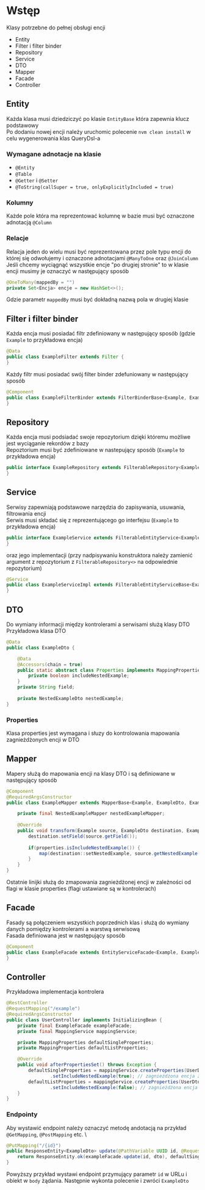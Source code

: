 # Wstęp
Klasy potrzebne do pełnej obsługi encji
* Entity
* Filter i filter binder
* Repository
* Service
* DTO
* Mapper
* Facade
* Controller
## Entity
Każda klasa musi dziedziczyć po klasie `EntityBase` która zapewnia klucz podstawowy \
Po dodaniu nowej encji należy uruchomic polecenie `nvm clean install` w celu wygenerowania klas QueryDsl-a
### Wymagane adnotacje na klasie
* `@Entity`
* `@Table`
* `@Getter` i `@Setter`
* `@ToString(callSuper = true, onlyExplicitlyIncluded = true)`
### Kolumny
Każde pole która ma reprezentować kolumnę w bazie musi być oznaczone adnotacją `@Column`
### Relacje
Relacja jeden do wielu musi być reprezentowana przez pole typu encji do której się odwołujemy i oznaczone adnotacjami `@ManyToOne` oraz `@JoinColumn` \
Jeśli chcemy wyciągnąć wszystkie encje "po drugiej stronie" to w klasie encji musimy je oznaczyć w następujący sposób
```java
@OneToMany(mappedBy = "")
private Set<Encja> encje = new HashSet<>();
```
Gdzie parametr `mappedBy` musi być dokładną nazwą pola w drugiej klasie
## Filter i filter binder
Każda encja musi posiadać filtr zdefiniowany w następujący sposób (gdzie `Example` to przykładowa encja)

```java
@Data
public class ExampleFilter extends Filter {
}
```
Każdy filtr musi posiadać swój filter binder zdefuniowany w następujący sposób 
```java
@Component
public class ExampleFilterBinder extends FilterBinderBase<Example, ExampleFilter, QExample> {
}
```
## Repository
Każda encja musi podsiadać swoje repozytorium dzięki któremu możliwe jest wyciąganie rekordów z bazy \
Repoztorium musi być zdefiniowane w nastepujący sposób (`Example` to przykładowa encja)
```java
public interface ExampleRepository extends FilterableRepository<Example, ExampleFilter> {
}
```
## Service
Serwisy zapewniają podstawowe narzędzia do zapisywania, usuwania, filtrowania encji \
Serwis musi składać się z reprezentującego go interfejsu (`Example` to przykładowa encja)
```java
public interface ExampleService extends FilterableEntityService<Example, ExampleFilter> {
}
```
oraz jego implementacji (przy nadpisywaniu konstruktora należy zamienić argument z repozytorium z `FilterableRepository<>` na odpowiednie repozytorium)
```java
@Service
public class ExampleServiceImpl extends FilterableEntityServiceBase<Example, ExampleFilter> implements ExampleService {
}
```
## DTO
Do wymiany informacji między kontrolerami a serwisami służą klasy DTO \
Przykładowa klasa DTO

```java
@Data
public class ExampleDto {

    @Data
    @Accessors(chain = true)
    public static abstract class Properties implements MappingProperties {
        private boolean includeNestedExample;
    } 
    private String field;
    
    private NestedExampleDto nestedExample;
}
```
### Properties
Klasa properties jest wymagana i słuzy do kontrolowania mapowania zagnieżdżonych encji w DTO 

## Mapper
Mapery służą do mapowania encji na klasy DTO i są definiowane w następujący sposób
```java
@Component
@RequiredArgsConstructor
public class ExampleMapper extends MapperBase<Example, ExampleDto, ExampleDto.Properties> {

    private final NestedExampleMapper nestedExampleMapper;
    
    @Override
    public void transform(Example source, ExampleDto destination, ExampleDto.Properties properties) {
        destination.setField(source.getField());
        
        if(properties.isIncludeNestedExample()) {
            map(destination::setNestedExample, source.getNestedExample(), nestedExampleMapper, properties);
        }
    }
}
```
Ostatnie linijki służą do zmapowania zagnieżdżonej encji w zależności od flagi w klasie properties (flagi ustawiane są w kontrolerach)
## Facade
Fasady są połączeniem wszystkich poprzednich klas i służą do wymiany danych pomiędzy kontrolerami a warstwą serwisową \
Fasada definiowana jest w następujący sposób 
```java
@Component
public class ExampleFacade extends EntityServiceFacade<Example, ExampleFilter, ExampleService, ExampleDto, ExampleDto.Properties, ExampleMapper> {
}
```
## Controller
Przykładowa implementacja kontrolera
```java
@RestController
@RequestMapping("/example")
@RequiredArgsConstructor
public class UserController implements InitializingBean {
    private final ExampleFacade exampleFacade;
    private final MappingService mappingService;

    private MappingProperties defaultSingleProperties;
    private MappingProperties defaultListProperties;

    @Override
    public void afterPropertiesSet() throws Exception {
        defaultSingleProperties = mappingService.createProperties(UserDto.Properties.class)
                .setIncludeNestedExample(true); // zagnieżdżona encja zostanie zmapowana
        defaultListProperties = mappingService.createProperties(UserDto.Properties.class)
                .setIncludeNestedExample(false); // zagnieżdżona encja nie zostanie zmapowana
    }
}
```
### Endpointy
Aby wystawić endpoint należy oznaczyć metodę andotacją na przykład `@GetMapping`, `@PostMapping` etc. \
```java
@PutMapping("/{id}")
public ResponseEntity<ExampleDto> update(@PathVariable UUID id, @RequestBody ExampleDto dto) {
    return ResponseEntity.ok(exampleFacade.update(id, dto), defaultSingleProperties);    
}
```
Powyższy przykład wystawi endpoint przymujący parametr `id` w URLu i obiekt w `body` żądania. Następnie wykonta polecenie i zwróci `ExampleDto`